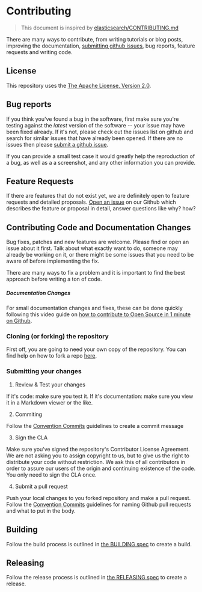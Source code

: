 # Contributing

> This document is inspired by [elasticsearch/CONTRIBUTING.md](https://github.com/elastic/elasticsearch/blob/master/CONTRIBUTING.md)

There are many ways to contribute, from writing tutorials or blog posts, improving the documentation, [submitting github issues](https://help.github.com/articles/creating-an-issue/), bug reports, feature requests and writing code.

## License

This repository uses the [The Apache License, Version 2.0](https://www.apache.org/licenses/LICENSE-2.0.html).

## Bug reports

If you think you've found a bug in the software, first make sure you're testing against the *latest* version of the software -- your issue may have been fixed already. If it's not, please check out the issues list on github and search for similar issues that have already been opened. If there are no issues then please [submit a github issue](https://help.github.com/articles/creating-an-issue/).

If you can provide a small test case it would greatly help the reproduction of a bug, as well as a a screenshot, and any other information you can provide.


## Feature Requests

If there are features that do not exist yet, we are definitely open to feature requests and detailed proposals. [Open an issue](https://help.github.com/articles/creating-an-issue/) on our Github which describes the feature or proposal in detail, answer questions like why? how?

## Contributing Code and Documentation Changes

Bug fixes, patches and new features are welcome. Please find or open an issue about it first. Talk about what exactly want to do, someone may already be working on it, or there might be some issues that you need to be aware of before implementing the fix.

There are many ways to fix a problem and it is important to find the best approach before writing a ton of code.

##### Documentation Changes

For small documentation changes and fixes, these can be done quickly following this video guide on [how to contribute to Open Source in 1 minute on Github](https://www.youtube.com/watch?v=kRYk1-yKwWs).

### Cloning (or forking) the repository

First off, you are going to need your own copy of the repository. You can find help on how to fork a repo [here](https://help.github.com/articles/fork-a-repo/).

### Submitting your changes

1. Review & Test your changes

If it's code: make sure you test it. If it's documentation: make sure you view it in a Markdown viewer or the like.

2. Commiting

Follow the [Convention Commits](CONVENTIONAL_COMMITS.md) guidelines to create a commit message

 
3. Sign the CLA
 
Make sure you've signed the repository's Contributor License Agreement. We are not asking you to assign copyright to us, but to give us the right to distribute your code without restriction. We ask this of all contributors in order to assure our users of the origin and continuing existence of the code. You only need to sign the CLA once.
 
 
4. Submit a pull request

Push your local changes to you forked repository and make a pull request. Follow the [Convention Commits](CONVENTIONAL_COMMITS.md) guidelines for naming Github pull requests and what to put in the body.


## Building

Follow the build process is outlined in [the BUILDING spec](BUILDING.md) to create a build.


## Releasing

Follow the release process is outlined in [the RELEASING spec](RELEASING.md) to create a release.


